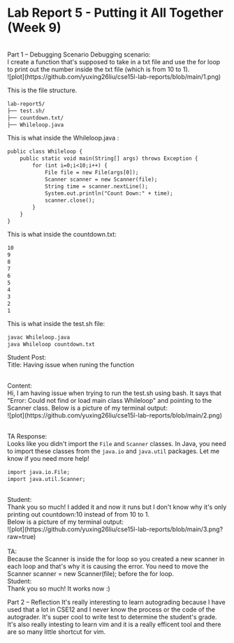 <h1>Lab Report 5 - Putting it All Together (Week 9)</h1>
<br>
Part 1 – Debugging Scenario
Debugging scenario:
<br>
I create a function that's supposed to take in a txt file and use the for loop to print out the number inside the txt file (which is from 10 to 1). <br>
![plot](https://github.com/yuxing26liu/cse15l-lab-reports/blob/main/1.png)
<br>

This is the file structure. 
```
lab-report5/
├── test.sh/
├── countdown.txt/
├── Whileloop.java
```

This is what inside the Whileloop.java :
```
public class Whileloop {
    public static void main(String[] args) throws Exception {
        for (int i=0;i<10;i++) {
            File file = new File(args[0]);
            Scanner scanner = new Scanner(file);
            String time = scanner.nextLine();
            System.out.println("Count Down:" + time);
            scanner.close();
        }
    }
}

```
This is what inside the countdown.txt: 
```
10
9
8
7
6
5
4
3
2
1
```

This is what inside the test.sh file:
```
javac Whileloop.java
java Whileloop countdown.txt 

```

Student Post: <br>
Title: Having issue when runing the function<br>

<br>
Content: <br>
Hi, I am having issue when trying to run the test.sh using bash. It says that "Error: Could not find or load main class Whileloop" and pointing to the Scanner class. 
Below is a picture of my terminal output: <br>
![plot](https://github.com/yuxing26liu/cse15l-lab-reports/blob/main/2.png)


<br> 
<br> 

TA Response: <br>
Looks like you didn't import the `File` and `Scanner` classes.  In Java, you need to import these classes from the `java.io` and `java.util` packages. Let me know if you need more help! <br>
```
import java.io.File;
import java.util.Scanner;
```
<br>
Student: <br>
Thank you so much! I added it and now it runs but I don't know why it's only printing out countdown:10 instead of from 10 to 1. <br>
Below is a picture of my terminal output: <br>
![plot](https://github.com/yuxing26liu/cse15l-lab-reports/blob/main/3.png?raw=true)
<br>
<br> 
TA: <br>
Because the Scanner is inside the for loop so you created a new scanner in each loop and that's why it is causing the error. You need to move the Scanner scanner = new Scanner(file); before the for loop. 
<br>
Student: <br>
Thank you so much! It works now :) <br>

Part 2 – Reflection
It's really interesting to learn autograding because I have used that a lot in CSE12 and I never know the process or the code of the autograder. It's super cool to write test to determine the student's grade. It's also really intesting to learn vim and it is a really efficent tool and there are so many little shortcut for vim. 

